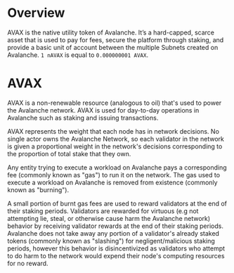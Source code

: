# Overview

AVAX is the native utility token of Avalanche. It’s a hard-capped, scarce asset that is used to 
pay for fees, secure the platform through staking, and provide a basic unit of account between the
multiple Subnets created on Avalanche. `1 nAVAX` is equal to `0.000000001 AVAX`.

# AVAX

AVAX is a non-renewable resource (analogous to oil) that's used to power the Avalanche network.
AVAX is used for day-to-day operations in Avalanche such as staking and issuing transactions.

AVAX represents the weight that each node has in network decisions. No single actor owns 
the Avalanche Network, so each validator in the network is given a proportional weight in the 
network's decisions corresponding to the proportion of total stake that they own.

Any entity trying to execute a workload on Avalanche pays a corresponding fee (commonly known as 
"gas") to run it on the network. The gas used to execute a workload on Avalanche is removed from
existence (commonly known as "burning"). 

A small portion of burnt gas fees are used to reward validators at the end of their staking 
periods. Validators are rewarded for virtuous (e.g not attempting lie, steal, or otherwise
cause harm the Avalanche network) behavior by receiving validator rewards at the end of their
staking periods. Avalanche does not take away any portion of a validator's already staked tokens
(commonly known as "slashing") for negligent/malicious staking periods, however this behavior is
disincentivized as validators who attempt to do harm to the network would expend their node's
computing resources for no reward.
